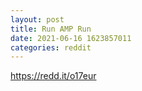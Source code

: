 ```yaml
--- 
layout: post 
title: Run AMP Run 
date: 2021-06-16 1623857011 
categories: reddit 
--- 
```

https://redd.it/o17eur
